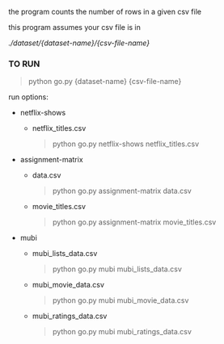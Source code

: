 the program counts the number of rows in a given csv file

this program assumes your csv file is in 

*./dataset/{dataset-name}/{csv-file-name}*

### TO RUN

<!--TODO-->
> python go.py {dataset-name} {csv-file-name}

run options:

* netflix-shows
  - netflix_titles.csv
    > python go.py netflix-shows netflix_titles.csv
    
* assignment-matrix
  - data.csv
    > python go.py assignment-matrix data.csv
    
  - movie_titles.csv
    > python go.py assignment-matrix movie_titles.csv
    
* mubi
  - mubi_lists_data.csv
    > python go.py mubi mubi_lists_data.csv
    
  - mubi_movie_data.csv
    > python go.py mubi mubi_movie_data.csv
    
  - mubi_ratings_data.csv
    > python go.py mubi mubi_ratings_data.csv
<!--TODO-->




